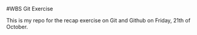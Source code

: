 #WBS Git Exercise

This is my repo for the recap exercise on Git and Github on Friday, 21th of October.
